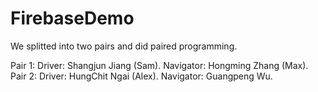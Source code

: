 # FirebaseDemo
 
We splitted into two pairs and did paired programming.

Pair 1: Driver: Shangjun Jiang (Sam). Navigator: Hongming Zhang (Max).
Pair 2: Driver: HungChit Ngai (Alex). Navigator: Guangpeng Wu.
